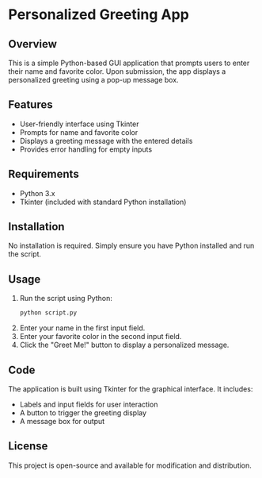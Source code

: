 # Personalized Greeting App

## Overview
This is a simple Python-based GUI application that prompts users to enter their name and favorite color. Upon submission, the app displays a personalized greeting using a pop-up message box.

## Features
- User-friendly interface using Tkinter
- Prompts for name and favorite color
- Displays a greeting message with the entered details
- Provides error handling for empty inputs

## Requirements
- Python 3.x
- Tkinter (included with standard Python installation)

## Installation
No installation is required. Simply ensure you have Python installed and run the script.

## Usage
1. Run the script using Python:
   ```sh
   python script.py
   ```
2. Enter your name in the first input field.
3. Enter your favorite color in the second input field.
4. Click the "Greet Me!" button to display a personalized message.

## Code
The application is built using Tkinter for the graphical interface. It includes:
- Labels and input fields for user interaction
- A button to trigger the greeting display
- A message box for output

## License
This project is open-source and available for modification and distribution.
